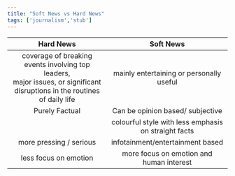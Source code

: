 ```yaml
---
title: "Soft News vs Hard News"
tags: ['journalism','stub']
---
```


|Hard News|Soft News|
|:---:|:---:|
|coverage of breaking events involving top leaders, <br> major issues, or significant disruptions in the routines of daily life|mainly entertaining or personally useful|
|Purely Factual|Can be opinion based/ subjective|
||colourful style with less emphasis on straight facts|
|more pressing / serious|infotainment/entertainment based|
|less focus on emotion|more focus on emotion and human interest|

